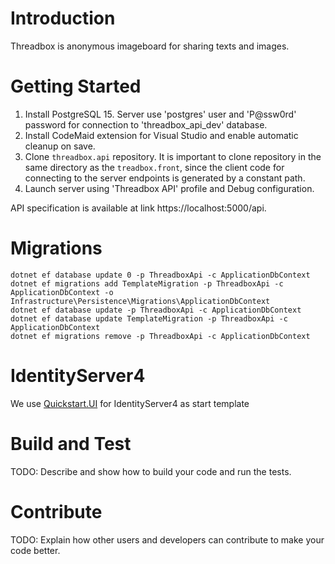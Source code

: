 # Introduction 

Threadbox is anonymous imageboard for sharing texts and images.

# Getting Started

1. Install PostgreSQL 15. Server use 'postgres' user and 'P@ssw0rd' password for connection to 'threadbox_api_dev' database.
2. Install CodeMaid extension for Visual Studio and enable automatic cleanup on save.
3. Clone `threadbox.api` repository. It is important to clone repository in the same directory as the `treadbox.front`, since the client code for connecting to the server endpoints is generated by a constant path.
4. Launch server using 'Threadbox API' profile and Debug configuration.

API specification is available at link https://localhost:5000/api.

# Migrations

```
dotnet ef database update 0 -p ThreadboxApi -c ApplicationDbContext
dotnet ef migrations add TemplateMigration -p ThreadboxApi -c ApplicationDbContext -o Infrastructure\Persistence\Migrations\ApplicationDbContext
dotnet ef database update -p ThreadboxApi -c ApplicationDbContext
dotnet ef database update TemplateMigration -p ThreadboxApi -c ApplicationDbContext
dotnet ef migrations remove -p ThreadboxApi -c ApplicationDbContext
```

# IdentityServer4

We use [Quickstart.UI](https://github.com/IdentityServer/IdentityServer4.Quickstart.UI) for IdentityServer4 as start template

# Build and Test

TODO: Describe and show how to build your code and run the tests. 

# Contribute

TODO: Explain how other users and developers can contribute to make your code better.

